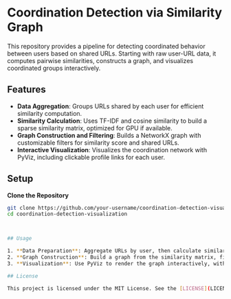# Coordination Detection via Similarity Graph

This repository provides a pipeline for detecting coordinated behavior between users based on shared URLs. Starting with raw user-URL data, it computes pairwise similarities, constructs a graph, and visualizes coordinated groups interactively.

## Features
- **Data Aggregation**: Groups URLs shared by each user for efficient similarity computation.
- **Similarity Calculation**: Uses TF-IDF and cosine similarity to build a sparse similarity matrix, optimized for GPU if available.
- **Graph Construction and Filtering**: Builds a NetworkX graph with customizable filters for similarity score and shared URLs.
- **Interactive Visualization**: Visualizes the coordination network with PyViz, including clickable profile links for each user.


## Setup

**Clone the Repository**
   ```bash
   git clone https://github.com/your-username/coordination-detection-visualization.git
   cd coordination-detection-visualization



## Usage

1. **Data Preparation**: Aggregate URLs by user, then calculate similarity using TF-IDF and cosine similarity.
2. **Graph Construction**: Build a graph from the similarity matrix, filtering edges by similarity score and shared URL count.
3. **Visualization**: Use PyViz to render the graph interactively, with optional clickable profile links for each user.

## License

This project is licensed under the MIT License. See the [LICENSE](LICENSE) file for more details.
